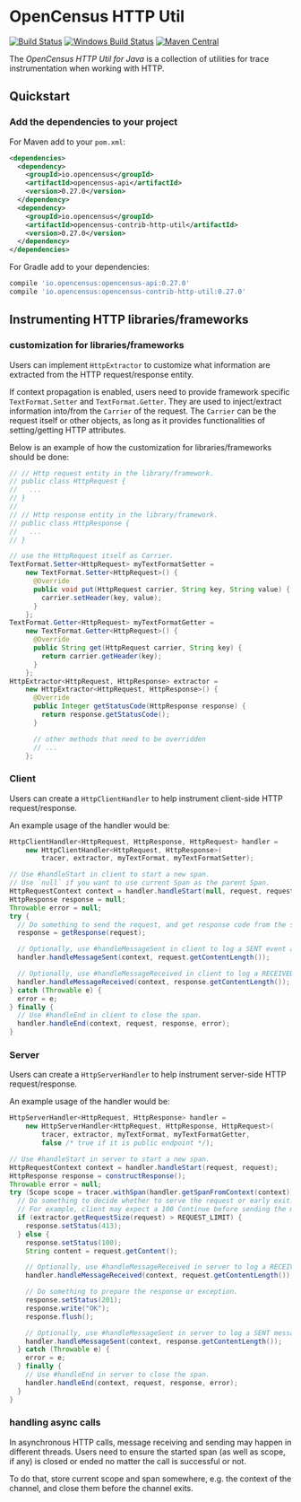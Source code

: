 # OpenCensus HTTP Util
[![Build Status][travis-image]][travis-url]
[![Windows Build Status][appveyor-image]][appveyor-url]
[![Maven Central][maven-image]][maven-url]

The *OpenCensus HTTP Util for Java* is a collection of utilities for trace instrumentation when
working with HTTP.

## Quickstart

### Add the dependencies to your project

For Maven add to your `pom.xml`:
```xml
<dependencies>
  <dependency>
    <groupId>io.opencensus</groupId>
    <artifactId>opencensus-api</artifactId>
    <version>0.27.0</version>
  </dependency>
  <dependency>
    <groupId>io.opencensus</groupId>
    <artifactId>opencensus-contrib-http-util</artifactId>
    <version>0.27.0</version>
  </dependency>
</dependencies>
```

For Gradle add to your dependencies:
```groovy
compile 'io.opencensus:opencensus-api:0.27.0'
compile 'io.opencensus:opencensus-contrib-http-util:0.27.0'
```

## Instrumenting HTTP libraries/frameworks

### customization for libraries/frameworks

Users can implement `HttpExtractor` to customize what information are extracted from the HTTP
request/response entity.

If context propagation is enabled, users need to provide framework specific `TextFormat.Setter`
and `TextFormat.Getter`. They are used to inject/extract information into/from the `Carrier` of
the request. The `Carrier` can be the request itself or other objects, as long as it provides
functionalities of setting/getting HTTP attributes.

Below is an example of how the customization for libraries/frameworks should be done:

```java
// // Http request entity in the library/framework.
// public class HttpRequest {
//   ...
// }
//
// // Http response entity in the library/framework.
// public class HttpResponse {
//   ...
// }

// use the HttpRequest itself as Carrier.
TextFormat.Setter<HttpRequest> myTextFormatSetter =
    new TextFormat.Setter<HttpRequest>() {
      @Override
      public void put(HttpRequest carrier, String key, String value) {
        carrier.setHeader(key, value);
      }
    };
TextFormat.Getter<HttpRequest> myTextFormatGetter =
    new TextFormat.Getter<HttpRequest>() {
      @Override
      public String get(HttpRequest carrier, String key) {
        return carrier.getHeader(key);
      }
    };
HttpExtractor<HttpRequest, HttpResponse> extractor =
    new HttpExtractor<HttpRequest, HttpResponse>() {
      @Override
      public Integer getStatusCode(HttpResponse response) {
        return response.getStatusCode();
      }

      // other methods that need to be overridden
      // ...
    };
```

### Client

Users can create a `HttpClientHandler` to help instrument client-side HTTP request/response.

An example usage of the handler would be:

```java
HttpClientHandler<HttpRequest, HttpResponse, HttpRequest> handler =
    new HttpClientHandler<HttpRequest, HttpResponse>(
        tracer, extractor, myTextFormat, myTextFormatSetter);

// Use #handleStart in client to start a new span.
// Use `null` if you want to use current Span as the parent Span.
HttpRequestContext context = handler.handleStart(null, request, request);
HttpResponse response = null;
Throwable error = null;
try {
  // Do something to send the request, and get response code from the server
  response = getResponse(request);

  // Optionally, use #handleMessageSent in client to log a SENT event and its size.
  handler.handleMessageSent(context, request.getContentLength());

  // Optionally, use #handleMessageReceived in client to log a RECEIVED event and message size.
  handler.handleMessageReceived(context, response.getContentLength());
} catch (Throwable e) {
  error = e;
} finally {
  // Use #handleEnd in client to close the span.
  handler.handleEnd(context, request, response, error);
}
```

### Server

Users can create a `HttpServerHandler` to help instrument server-side HTTP request/response.

An example usage of the handler would be:

```java
HttpServerHandler<HttpRequest, HttpResponse> handler =
    new HttpServerHandler<HttpRequest, HttpResponse, HttpRequest>(
        tracer, extractor, myTextFormat, myTextFormatGetter,
        false /* true if it is public endpoint */);

// Use #handleStart in server to start a new span.
HttpRequestContext context = handler.handleStart(request, request);
HttpResponse response = constructResponse();
Throwable error = null;
try (Scope scope = tracer.withSpan(handler.getSpanFromContext(context))) {
  // Do something to decide whether to serve the request or early exit.
  // For example, client may expect a 100 Continue before sending the message body.
  if (extractor.getRequestSize(request) > REQUEST_LIMIT) {
    response.setStatus(413);
  } else {
    response.setStatus(100);
    String content = request.getContent();

    // Optionally, use #handleMessageReceived in server to log a RECEIVED event and its size.
    handler.handleMessageReceived(context, request.getContentLength());

    // Do something to prepare the response or exception.
    response.setStatus(201);
    response.write("OK");
    response.flush();

    // Optionally, use #handleMessageSent in server to log a SENT message event and its message size.
    handler.handleMessageSent(context, response.getContentLength());
  } catch (Throwable e) {
    error = e;
  } finally {
    // Use #handleEnd in server to close the span.
    handler.handleEnd(context, request, response, error);
  }
}
```

### handling async calls

In asynchronous HTTP calls, message receiving and sending may happen in different
threads. Users need to ensure the started span (as well as scope, if any) is
closed or ended no matter the call is successful or not.

To do that, store current scope and span somewhere, e.g. the context of the channel,
and close them before the channel exits.

[travis-image]: https://travis-ci.org/census-instrumentation/opencensus-java.svg?branch=master
[travis-url]: https://travis-ci.org/census-instrumentation/opencensus-java
[appveyor-image]: https://ci.appveyor.com/api/projects/status/hxthmpkxar4jq4be/branch/master?svg=true
[appveyor-url]: https://ci.appveyor.com/project/opencensusjavateam/opencensus-java/branch/master
[maven-image]: https://maven-badges.herokuapp.com/maven-central/io.opencensus/opencensus-contrib-grpc-util/badge.svg
[maven-url]: https://maven-badges.herokuapp.com/maven-central/io.opencensus/opencensus-contrib-grpc-util
[grpc-url]: https://github.com/grpc/grpc-java
